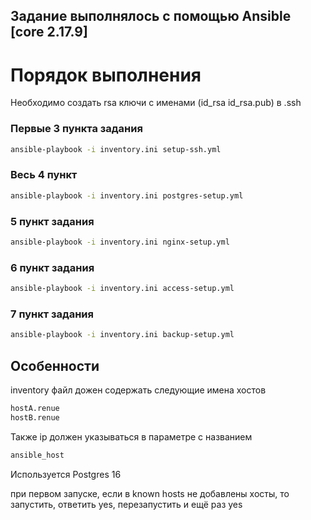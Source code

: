 ## Задание выполнялось с помощью Ansible [core 2.17.9]

# Порядок выполнения
Необходимо создать rsa ключи с именами (id_rsa id_rsa.pub) в .ssh

### Первые 3 пункта задания  
```bash
ansible-playbook -i inventory.ini setup-ssh.yml
```
### Весь 4 пункт  
```bash
ansible-playbook -i inventory.ini postgres-setup.yml
```
### 5 пункт задания  
```bash
ansible-playbook -i inventory.ini nginx-setup.yml
```
### 6 пункт задания  
```bash
ansible-playbook -i inventory.ini access-setup.yml
```
### 7 пункт задания  
```bash
ansible-playbook -i inventory.ini backup-setup.yml
```
## Особенности  
inventory файл дожен содержать следующие имена хостов  
```bash
hostA.renue 
hostB.renue  
```
Также ip должен указываться в параметре с названием  
```bash
ansible_host  
```
Используется Postgres 16  

при первом запуске, если в known hosts не добавлены хосты, то запустить, ответить yes, перезапустить и ещё раз yes